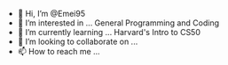 - 👋 Hi, I’m @Emei95
- 👀 I’m interested in ... General Programming and Coding
- 🌱 I’m currently learning ... Harvard's Intro to CS50
- 💞️ I’m looking to collaborate on ...
- 📫 How to reach me ...

<!---
Emei95/Emei95 is a ✨ special ✨ repository because its `README.md` (this file) appears on your GitHub profile.
You can click the Preview link to take a look at your changes.
--->
